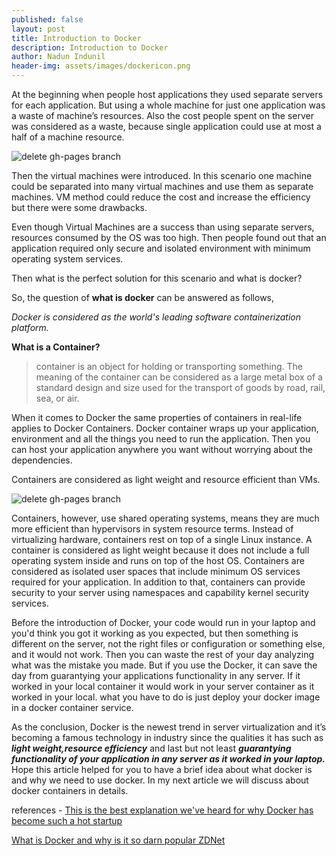 ```yaml
---
published: false
layout: post
title: Introduction to Docker
description: Introduction to Docker
author: Nadun Indunil
header-img: assets/images/dockericon.png
---
```

At the beginning when people host applications they used separate servers for each application. But using a whole machine for just one application was a waste of machine’s resources. Also the cost people spent on the server was considered as a waste, because single application could use at most a half of a machine resource.

![delete gh-pages branch](https://qph.ec.quoracdn.net/main-qimg-5381f9e1731eb4a2b78c591f6fb4e575?convert_to_webp=true)

Then the virtual machines were introduced. In this scenario one machine could be separated into many virtual machines and use them as separate machines. VM method could reduce the cost and increase the efficiency but there were some drawbacks.

Even though Virtual Machines are a success than using separate servers, resources consumed by the OS was too high. Then people found out that an application required only secure and isolated environment with minimum operating system services.

Then what is the perfect solution for this scenario and what is docker?

So, the question of **what is docker** can be answered as follows,

*Docker is considered as the world's leading software containerization platform.*

**What is a Container?**

> container is an object for holding or transporting something.
The meaning of the container can be considered as a large metal box of a standard design and size used for the transport of goods by road, rail, sea, or air.


When it comes to Docker the same properties of containers in real-life applies to Docker Containers. Docker container wraps up your application, environment and all the things you need to run the application. Then you can host your application anywhere you want without worrying about the dependencies.

Containers are considered as light weight and resource efficient than VMs.


![delete gh-pages branch](https://qph.ec.quoracdn.net/main-qimg-f7e5896d1238d0172f188ae20dfc1a61?convert_to_webp=true)

Containers, however, use shared operating systems, means they are much more efficient than hypervisors in system resource terms. Instead of virtualizing hardware, containers rest on top of a single Linux instance.
A container is considered as light weight because it does not include a full operating system inside and runs on top of the host OS. Containers are considered as isolated user spaces that include minimum OS services required for your application. In addition to that, containers can provide security to your server using namespaces and capability kernel security services.

Before the introduction of Docker, your code would run in your laptop and you'd think you got it working as you expected, but then something is different on the server, not the right files or configuration or something else, and it would not work. Then you can waste the rest of your day analyzing what was the mistake you made. But if you use the Docker, it can save the day from guarantying your applications functionality in any server. If it worked in your local container it would work in your server container as it worked in your local. what you have to do is just deploy your docker image in a docker container service.

As the conclusion, Docker is the newest trend in server virtualization and it’s becoming a famous technology in industry since the qualities it has such as ***light weight,resource efficiency*** and last but not least ***guarantying functionality of your application in any server as it worked in your laptop.***
Hope this article helped for you to have a brief idea about what docker is and why we need to use docker. In my next article we will discuss about docker containers in details.

references - [This is the best explanation we've heard for why Docker has become such a hot startup](http://www.businessinsider.com/docker-why-it-took-off-2015-3)

[What is Docker and why is it so darn popular ZDNet](http://www.zdnet.com/article/what-is-docker-and-why-is-it-so-darn-popular/)
